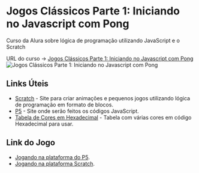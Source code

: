 # Jogos Clássicos Parte 1: Iniciando no Javascript com Pong

Curso da Alura sobre lógica de programação utilizando JavaScript e o Scratch

URL do curso -> [Jogos Clássicos Parte 1: Iniciando no Javascript com Pong](https://www.alura.com.br/curso-online-pong-javascript)
![Jogos Clássicos Parte 1: Iniciando no Javascript com Pong](https://www.alura.com.br/assets/api/share/curso-pong-javascript.png)

###

## Links Úteis
* [Scratch](https://scratch.mit.edu/) - Site para criar animações e pequenos jogos utilizando lógica de programação em formato de blocos.
* [P5](https://editor.p5js.org/) - Site onde serão feitos os códigos JavaScript.
* [Tabela de Cores em Hexadecimal](http://erikasarti.com/html/tabela-cores/) - Tabela com várias cores em código Hexadecimal para usar.

## Link do Jogo
* [Jogando na plataforma do P5](https://editor.p5js.org/Volaxy/full/U99QsLn0d).
* [Jogando na plataforma Scratch](https://scratch.mit.edu/projects/608124878/).
